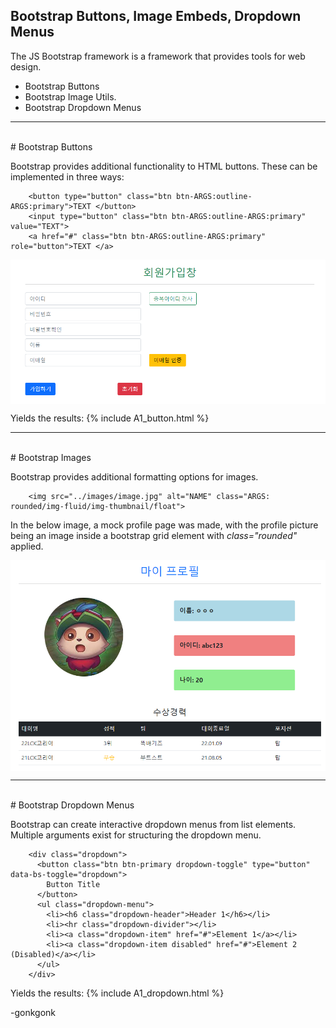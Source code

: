 ## Bootstrap Buttons, Image Embeds, Dropdown Menus

The JS Bootstrap framework is a framework that provides tools for web design.

* Bootstrap Buttons
* Bootstrap Image Utils.
* Bootstrap Dropdown Menus

---
<br>
# Bootstrap Buttons

Bootstrap provides additional functionality to HTML buttons. These can be implemented in three ways:

<pre><code class="language-xml">    &lt;button type=&quot;button&quot; class=&quot;btn btn-ARGS:outline-ARGS:primary&quot;&gt;TEXT &lt;/button&gt;
    &lt;input type=&quot;button&quot; class=&quot;btn btn-ARGS:outline-ARGS:primary&quot; value=&quot;TEXT&quot;&gt;
    &lt;a href=&quot;#&quot; class=&quot;btn btn-ARGS:outline-ARGS:primary&quot; role=&quot;button&quot;&gt;TEXT &lt;/a&gt;
</code></pre>

<img src="https://raw.githubusercontent.com/gonkmetrics/gonkmetrics.github.io/main/_posts/_img/bootstrap4.png" style="display: block; margin-left: auto; margin-right: auto;">

Yields the results:
{% include A1_button.html %}

---
<br>
# Bootstrap Images

Bootstrap provides additional formatting options for images.

<pre><code class="language-xml">    &lt;img src=&quot;../images/image.jpg&quot; alt=&quot;NAME&quot; class=&quot;ARGS: rounded/img-fluid/img-thumbnail/float&quot;&gt;
</code></pre>

In the below image, a mock profile page was made, with the profile picture being an image inside a bootstrap grid element with *class="rounded"* applied.

<img src="https://raw.githubusercontent.com/gonkmetrics/gonkmetrics.github.io/main/_posts/_img/bootstrap5.png" style="display: block; margin-left: auto; margin-right: auto;">

---
<br>
# Bootstrap Dropdown Menus

Bootstrap can create interactive dropdown menus from list elements. Multiple arguments exist for structuring the dropdown menu.

<pre><code class="language-xml">    &lt;div class=&quot;dropdown&quot;&gt;
      &lt;button class=&quot;btn btn-primary dropdown-toggle&quot; type=&quot;button&quot; data-bs-toggle=&quot;dropdown&quot;&gt;
        Button Title
      &lt;/button&gt;
      &lt;ul class=&quot;dropdown-menu&quot;&gt;
        &lt;li&gt;&lt;h6 class=&quot;dropdown-header&quot;&gt;Header 1&lt;/h6&gt;&lt;/li&gt;
        &lt;li&gt;&lt;hr class=&quot;dropdown-divider&quot;&gt;&lt;/li&gt;
        &lt;li&gt;&lt;a class=&quot;dropdown-item&quot; href=&quot;#&quot;&gt;Element 1&lt;/a&gt;&lt;/li&gt;
        &lt;li&gt;&lt;a class=&quot;dropdown-item disabled&quot; href=&quot;#&quot;&gt;Element 2 (Disabled)&lt;/a&gt;&lt;/li&gt;
      &lt;/ul&gt;
    &lt;/div&gt;
</code></pre>

Yields the results:
{% include A1_dropdown.html %}


-gonkgonk

